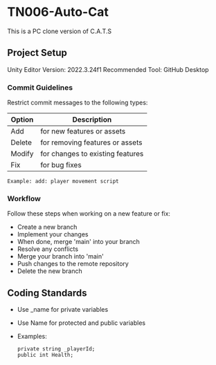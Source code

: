 # TN006-Auto-Cat
This is a PC clone version of C.A.T.S 

## Project Setup
Unity Editor Version: 2022.3.24f1
Recommended Tool: GitHub Desktop

### Commit Guidelines
Restrict commit messages to the following types: 


| Option | Description |
|--------| ----------- |
| Add    | for new features or assets|
| Delete | for removing features or assets |
| Modify | for changes to existing features |
| Fix    |for bug fixes  |

    Example: add: player movement script

### Workflow
Follow these steps when working on a new feature or fix:
- Create a new branch
- Implement your changes
- When done, merge 'main' into your branch
- Resolve any conflicts
- Merge your branch into 'main'
- Push changes to the remote repository
- Delete the new branch

## Coding Standards

- Use _name for private variables
- Use Name for protected and public variables
- Examples:

    ``private string _playerId;``  
    ``public int Health;``
